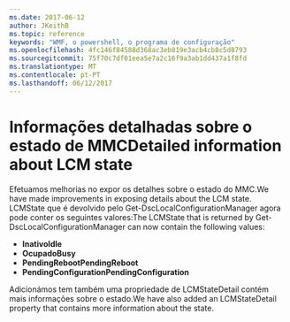 ```yaml
---
ms.date: 2017-06-12
author: JKeithB
ms.topic: reference
keywords: "WMF, o powershell, o programa de configuração"
ms.openlocfilehash: 4fc146f84588d368ac3eb819e3acb4cb8c5d8793
ms.sourcegitcommit: 75f70c7df01eea5e7a2c16f9a3ab1dd437a1f8fd
ms.translationtype: MT
ms.contentlocale: pt-PT
ms.lasthandoff: 06/12/2017
---
```

# <a name="detailed-information-about-lcm-state"></a><span data-ttu-id="c83cd-102">Informações detalhadas sobre o estado de MMC</span><span class="sxs-lookup"><span data-stu-id="c83cd-102">Detailed information about LCM state</span></span>

<span data-ttu-id="c83cd-103">Efetuamos melhorias no expor os detalhes sobre o estado do MMC.</span><span class="sxs-lookup"><span data-stu-id="c83cd-103">We have made improvements in exposing details about the LCM state.</span></span> <span data-ttu-id="c83cd-104">LCMState que é devolvido pelo Get-DscLocalConfigurationManager agora pode conter os seguintes valores:</span><span class="sxs-lookup"><span data-stu-id="c83cd-104">The LCMState that is returned by Get-DscLocalConfigurationManager can now contain the following values:</span></span>

* <span data-ttu-id="c83cd-105">**Inativo**</span><span class="sxs-lookup"><span data-stu-id="c83cd-105">**Idle**</span></span>
* <span data-ttu-id="c83cd-106">**Ocupado**</span><span class="sxs-lookup"><span data-stu-id="c83cd-106">**Busy**</span></span>
* <span data-ttu-id="c83cd-107">**PendingReboot**</span><span class="sxs-lookup"><span data-stu-id="c83cd-107">**PendingReboot**</span></span>
* <span data-ttu-id="c83cd-108">**PendingConfiguration**</span><span class="sxs-lookup"><span data-stu-id="c83cd-108">**PendingConfiguration**</span></span>

<span data-ttu-id="c83cd-109">Adicionámos tem também uma propriedade de LCMStateDetail contém mais informações sobre o estado.</span><span class="sxs-lookup"><span data-stu-id="c83cd-109">We have also added an LCMStateDetail property that contains more information about the state.</span></span>

